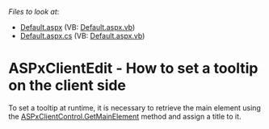 <!-- default file list -->
*Files to look at*:

* [Default.aspx](./CS/WebSite/Default.aspx) (VB: [Default.aspx.vb](./VB/WebSite/Default.aspx.vb))
* [Default.aspx.cs](./CS/WebSite/Default.aspx.cs) (VB: [Default.aspx.vb](./VB/WebSite/Default.aspx.vb))
<!-- default file list end -->
# ASPxClientEdit - How to set a tooltip on the client side


<p>To set a tooltip at runtime, it is necessary to retrieve the main element using the <a href="http://documentation.devexpress.com/#AspNet/DevExpressWebASPxClassesScriptsASPxClientControl_GetMainElementtopic"><u>ASPxClientControl.GetMainElement</u></a> method and assign a title to it.</p><p></p>

<br/>


